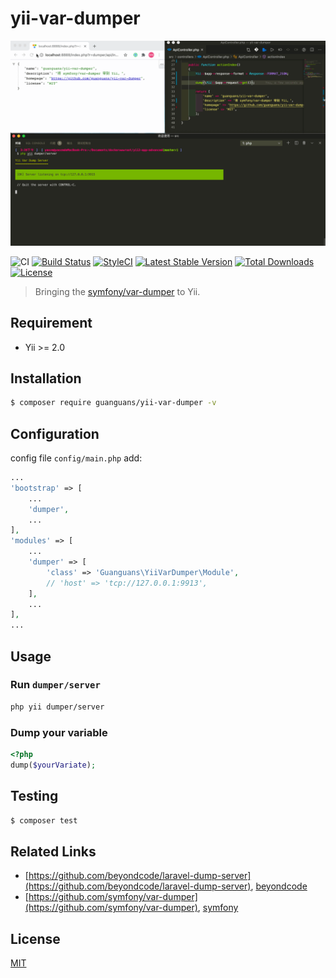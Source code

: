 # yii-var-dumper

![usage](./doc/usage.gif)

![CI](https://github.com/guanguans/yii-var-dumper/workflows/CI/badge.svg)
[![Build Status](https://travis-ci.org/guanguans/yii-var-dumper.svg?branch=master)](https://travis-ci.org/guanguans/yii-var-dumper)
[![StyleCI](https://github.styleci.io/repos/299001049/shield?branch=master)](https://github.styleci.io/repos/299001049?branch=master)
[![Latest Stable Version](https://poser.pugx.org/guanguans/yii-var-dumper/v)](//packagist.org/packages/guanguans/yii-var-dumper)
[![Total Downloads](https://poser.pugx.org/guanguans/yii-var-dumper/downloads)](//packagist.org/packages/guanguans/yii-var-dumper)
[![License](https://poser.pugx.org/guanguans/yii-var-dumper/license)](//packagist.org/packages/guanguans/yii-var-dumper)

> Bringing the [symfony/var-dumper](https://symfony.com/components/VarDumper) to Yii.

## Requirement

* Yii >= 2.0

## Installation

``` bash
$ composer require guanguans/yii-var-dumper -v
```

## Configuration

config file `config/main.php` add:

``` php
...
'bootstrap' => [
    ...
    'dumper',
    ...
],
'modules' => [
    ...
    'dumper' => [
        'class' => 'Guanguans\YiiVarDumper\Module',
        // 'host' => 'tcp://127.0.0.1:9913',
    ],
    ...
],
...
```

## Usage

### Run `dumper/server`

``` bash
php yii dumper/server
```

### Dump your variable

``` php
<?php
dump($yourVariate);
```

## Testing

``` bash
$ composer test
```

## Related Links

* [https://github.com/beyondcode/laravel-dump-server](https://github.com/beyondcode/laravel-dump-server), [beyondcode](https://github.com/beyondcode)
* [https://github.com/symfony/var-dumper](https://github.com/symfony/var-dumper), [symfony](https://github.com/symfony)

## License

[MIT](LICENSE)
